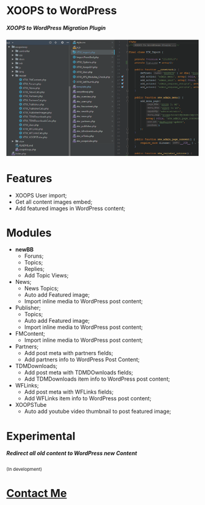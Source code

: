 # XOOPS to WordPress
##### XOOPS to WordPress Migration Plugin

![alt XOOPS to WordPress](vendor/xoopstowp.png)

# Features
- XOOPS User import;
- Get all content images embed;
- Add featured images in WordPress content;

# Modules
- **newBB**
    - Foruns;
    - Topics;
    - Replies;
    - Add Topic Views;
- News;
    - News Topics;
    - Auto add Featured image;
    - Import inline media to WordPress post content;
- Publisher;
    - Topics;
    - Auto add Featured image;
    - Import inline media to WordPress post content;
- FMContent;
    - Import inline media to WordPress post content;
- Partners;
    - Add post meta with partners fields;
    - Add partners info to WordPress Post Content;
- TDMDownloads;
    - Add post meta with TDMDOwnloads fields;
    - Add TDMDownloads item info to WordPress post content;
- WFLinks;
    - Add post meta with WFLinks fields;
    - Add WFLinks item info to WordPress post content;
- XOOPSTube
    - Auto add youtube video thumbnail to post featured image;
    
# Experimental
##### Redirect all old content to WordPress new Content
<small>(In development)</small>


# [Contact Me](https://angelorocha.com.br/contato-para-criar-sites-portais-e-sistemas-web)
